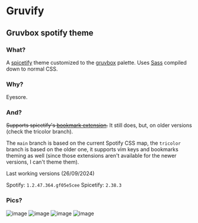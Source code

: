 # Gruvify
## Gruvbox spotify theme

### What?

A [spicetify](https://spicetify.app/) theme customized to the [gruvbox](https://github.com/gruvbox-community/gruvbox) palette.
Uses [Sass](https://sass-lang.com/) compiled down to normal CSS.

### Why?

Eyesore.

### And?

~~Supports spicetify's [bookmark extension](https://spicetify.app/docs/advanced-usage/extensions/#bookmark).~~ It still does, but, on older versions (check the tricolor branch).

The `main` branch is based on the current Spotify CSS map, the `tricolor` branch is based on the older one, it supports vim keys and bookmarks theming as well (since those extensions aren't available for the newer versions, I can't theme them).

Last working versions (26/09/2024)

Spotify: `1.2.47.364.gf05e5cee`
Spicetify: `2.38.3`

### Pics?

![image](https://github.com/user-attachments/assets/c77c84c8-16c7-400f-8ccc-5b77870e2104)
![image](https://github.com/user-attachments/assets/bcb6e7a9-8118-4520-a539-15408eeef5fd)
![image](https://github.com/user-attachments/assets/567d13b8-04a0-4378-b989-37d1fada17f7)
![image](https://github.com/user-attachments/assets/32c53395-ddd6-49d1-9fca-86aeef9d0c1f)

